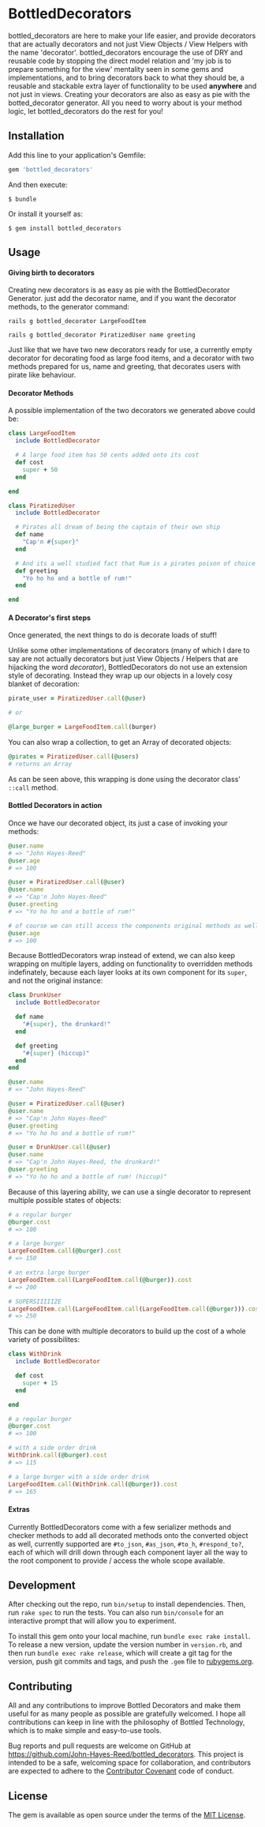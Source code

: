 # BottledDecorators

bottled_decorators are here to make your life easier, and provide decorators that are actually decorators and not just View Objects / View Helpers with the name 'decorator'. bottled_decorators encourage the use of DRY and reusable code by stopping the direct model relation and 'my job is to prepare something for the view' mentality seen in some gems and implementations, and to bring decorators back to what they should be, a reusable and stackable extra layer of functionality to be used **anywhere** and not just in views.
Creating your decorators are also as easy as pie with the botted_decorator generator. All you need to worry about is your method logic, let bottled_decorators do the rest for you!

## Installation

Add this line to your application's Gemfile:

```ruby
gem 'bottled_decorators'
```

And then execute:

    $ bundle

Or install it yourself as:

    $ gem install bottled_decorators

## Usage

#### Giving birth to decorators

Creating new decorators is as easy as pie with the BottledDecorator Generator.
just add the decorator name, and if you want the decorator methods, to the generator command:

```
rails g bottled_decorator LargeFoodItem
```

```
rails g bottled_decorator PiratizedUser name greeting
```

Just like that we have two new decorators ready for use, a currently empty decorator for decorating food as large food items, and a decorator with two methods prepared for us, name and greeting, that decorates users with pirate like behaviour.

#### Decorator Methods

A possible implementation of the two decorators we generated above could be:

```ruby
class LargeFoodItem
  include BottledDecorator

  # A large food item has 50 cents added onto its cost
  def cost
    super + 50
  end

end
```
```ruby
class PiratizedUser
  include BottledDecorator

  # Pirates all dream of being the captain of their own ship
  def name
    "Cap'n #{super}"
  end

  # And its a well studied fact that Rum is a pirates poison of choice
  def greeting
    "Yo ho ho and a bottle of rum!"
  end

end
```

#### A Decorator's first steps

Once generated, the next things to do is decorate loads of stuff!

Unlike some other implementations of decorators (many of which I dare to say are not actually decorators but just View Objects / Helpers that are hijacking the word *decorator*), BottledDecorators do not use an extension style of decorating. Instead they wrap up our objects in a lovely cosy blanket of decoration:

```ruby
pirate_user = PiratizedUser.call(@user)

# or

@large_burger = LargeFoodItem.call(burger)
```

You can also wrap a collection, to get an Array of decorated objects:

```ruby
@pirates = PiratizedUser.call(@users)
# returns an Array
```

As can be seen above, this wrapping is done using the decorator class' `::call` method.

#### Bottled Decorators in action

Once we have our decorated object, its just a case of invoking your methods:

```ruby
@user.name
# => "John Hayes-Reed"
@user.age
# => 100

@user = PiratizedUser.call(@user)
@user.name
# => "Cap'n John Hayes-Reed"
@user.greeting
# => "Yo ho ho and a bottle of rum!"

# of course we can still access the components original methods as well
@user.age
# => 100
```

Because BottledDecorators wrap instead of extend, we can also keep wrapping on multiple layers, adding on functionality to overridden methods indefinately, because each layer looks at its own component for its `super`, and not the original instance:

```ruby
class DrunkUser
  include BottledDecorator

  def name
    "#{super}, the drunkard!"
  end

  def greeting
    "#{super} (hiccup)"
  end
end
```

```ruby
@user.name
# => "John Hayes-Reed"

@user = PiratizedUser.call(@user)
@user.name
# => "Cap'n John Hayes-Reed"
@user.greeting
# => "Yo ho ho and a bottle of rum!"

@user = DrunkUser.call(@user)
@user.name
# => "Cap'n John Hayes-Reed, the drunkard!"
@user.greeting
# => "Yo ho ho and a bottle of rum! (hiccup)"
```

Because of this layering ability, we can use a single decorator to represent multiple possible states of objects:

```ruby
# a regular burger
@burger.cost
# => 100

# a large burger
LargeFoodItem.call(@burger).cost
# => 150

# an extra large burger
LargeFoodItem.call(LargeFoodItem.call(@burger)).cost
# => 200

# SUPERSIIIIIZE
LargeFoodItem.call(LargeFoodItem.call(LargeFoodItem.call(@burger))).cost
# => 250
```

This can be done with multiple decorators to build up the cost of a whole variety of possibilites:

```ruby
class WithDrink
  include BottledDecorator

  def cost
    super + 15
  end

end
```

```ruby
# a regular burger
@burger.cost
# => 100

# with a side order drink
WithDrink.call(@burger).cost
# => 115

# a large burger with a side order drink
LargeFoodItem.call(WithDrink.call(@burger)).cost
# => 165
```

#### Extras

Currently BottledDecorators come with a few serializer methods and checker methods to add all decorated methods onto the converted object as well, currently supported are `#to_json`, `#as_json`, `#to_h`, `#respond_to?`, each of which will drill down through each component layer all the way to the root component to provide / access the whole scope available.

## Development

After checking out the repo, run `bin/setup` to install dependencies. Then, run `rake spec` to run the tests. You can also run `bin/console` for an interactive prompt that will allow you to experiment.

To install this gem onto your local machine, run `bundle exec rake install`. To release a new version, update the version number in `version.rb`, and then run `bundle exec rake release`, which will create a git tag for the version, push git commits and tags, and push the `.gem` file to [rubygems.org](https://rubygems.org).

## Contributing

All and any contributions to improve Bottled Decorators and make them useful for as many people as possible are gratefully welcomed. I hope all contributions can keep in line with the philosophy of Bottled Technology, which is to make simple and easy-to-use tools.

Bug reports and pull requests are welcome on GitHub at https://github.com/John-Hayes-Reed/bottled_decorators. This project is intended to be a safe, welcoming space for collaboration, and contributors are expected to adhere to the [Contributor Covenant](http://contributor-covenant.org) code of conduct.


## License

The gem is available as open source under the terms of the [MIT License](http://opensource.org/licenses/MIT).
